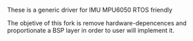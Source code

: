 These is a generic driver for IMU MPU6050 RTOS friendly

The objetive of this fork is remove hardware-depencences and proportionate a BSP
layer in order to user will implement it.
